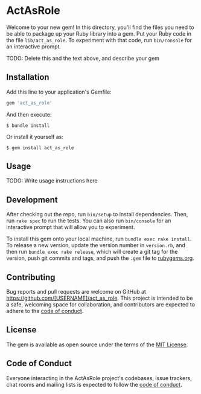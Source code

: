 # ActAsRole

Welcome to your new gem! In this directory, you'll find the files you need to be able to package up your Ruby library into a gem. Put your Ruby code in the file `lib/act_as_role`. To experiment with that code, run `bin/console` for an interactive prompt.

TODO: Delete this and the text above, and describe your gem

## Installation

Add this line to your application's Gemfile:

```ruby
gem 'act_as_role'
```

And then execute:

    $ bundle install

Or install it yourself as:

    $ gem install act_as_role

## Usage

TODO: Write usage instructions here

## Development

After checking out the repo, run `bin/setup` to install dependencies. Then, run `rake spec` to run the tests. You can also run `bin/console` for an interactive prompt that will allow you to experiment.

To install this gem onto your local machine, run `bundle exec rake install`. To release a new version, update the version number in `version.rb`, and then run `bundle exec rake release`, which will create a git tag for the version, push git commits and tags, and push the `.gem` file to [rubygems.org](https://rubygems.org).

## Contributing

Bug reports and pull requests are welcome on GitHub at https://github.com/[USERNAME]/act_as_role. This project is intended to be a safe, welcoming space for collaboration, and contributors are expected to adhere to the [code of conduct](https://github.com/[USERNAME]/act_as_role/blob/master/CODE_OF_CONDUCT.md).


## License

The gem is available as open source under the terms of the [MIT License](https://opensource.org/licenses/MIT).

## Code of Conduct

Everyone interacting in the ActAsRole project's codebases, issue trackers, chat rooms and mailing lists is expected to follow the [code of conduct](https://github.com/[USERNAME]/act_as_role/blob/master/CODE_OF_CONDUCT.md).
